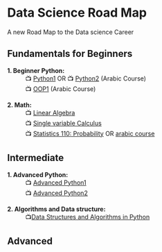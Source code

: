 # Data Science Road Map
A new Road Map to the Data science Career

## Fundamentals for Beginners

**1. Beginner Python:** <br>
&emsp;&emsp;&emsp;:tv: [Python1](https://www.youtube.com/watch?v=XKHEtdqhLK8) OR :tv: [Python2](https://www.youtube.com/playlist?list=PLDoPjvoNmBAyE_gei5d18qkfIe-Z8mocs) (Arabic Course) <br> <!--30 days--> 
&emsp;&emsp;&emsp;:tv: [OOP1](https://www.youtube.com/playlist?list=PLUgz8T_NoattU54gGARPXPmmawQNl-1_T) (Arabic Course) <br>

**2. Math:** <br>
&emsp;&emsp;&emsp;:tv: [Linear Algebra](https://www.youtube.com/playlist?list=PLCpgggEg1JgqgRR7KztwkbYrwIi8AIla4)<br>  <!--30 days-->
&emsp;&emsp;&emsp;:tv: [Single variable Calculus](https://www.youtube.com/playlist?list=PL590CCC2BC5AF3BC1)<br> <!--10 days-->
&emsp;&emsp;&emsp;:tv: [Statistics 110: Probability](https://www.youtube.com/playlist?list=PL2SOU6wwxB0uwwH80KTQ6ht66KWxbzTIo) OR [arabic course](https://www.youtube.com/playlist?list=PL158D091D26F47358) <br><!--20 days--> 

## Intermediate
**1. Advanced Python:** <br>
&emsp;&emsp;&emsp;:tv: [Advanced Python1](https://www.youtube.com/playlist?list=PL7yh-TELLS1FuqLSjl5bgiQIEH25VEmIc) <br>
&emsp;&emsp;&emsp;:tv: [Advanced Python2](https://www.youtube.com/playlist?list=PLqnslRFeH2UqLwzS0AwKDKLrpYBKzLBy2) <br>


**2. Algorithms and Data structure:** <br>
&emsp;&emsp;&emsp;:tv:[Data Structures and Algorithms in Python](https://www.youtube.com/watch?v=pkYVOmU3MgA)<br>

## Advanced
